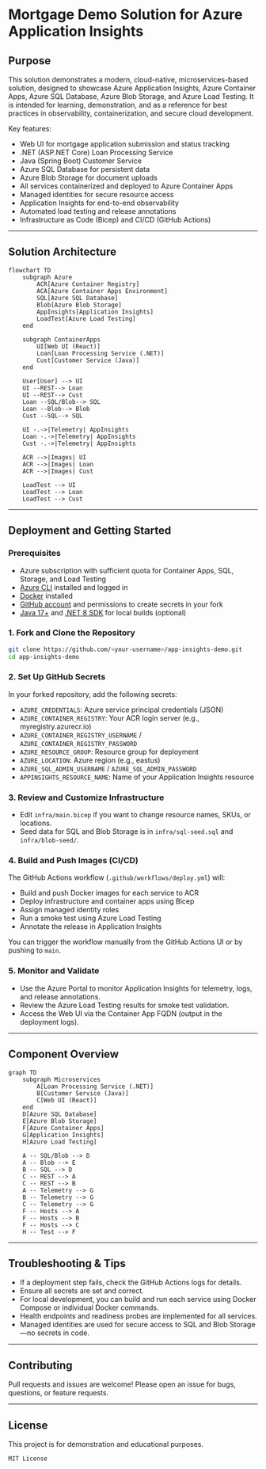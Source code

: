 # Mortgage Demo Solution for Azure Application Insights

## Purpose

This solution demonstrates a modern, cloud-native, microservices-based solution, designed to showcase Azure Application Insights, Azure Container Apps, Azure SQL Database, Azure Blob Storage, and Azure Load Testing. It is intended for learning, demonstration, and as a reference for best practices in observability, containerization, and secure cloud development.

Key features:

- Web UI for mortgage application submission and status tracking
- .NET (ASP.NET Core) Loan Processing Service
- Java (Spring Boot) Customer Service
- Azure SQL Database for persistent data
- Azure Blob Storage for document uploads
- All services containerized and deployed to Azure Container Apps
- Managed identities for secure resource access
- Application Insights for end-to-end observability
- Automated load testing and release annotations
- Infrastructure as Code (Bicep) and CI/CD (GitHub Actions)

---

## Solution Architecture

```mermaid
flowchart TD
    subgraph Azure
        ACR[Azure Container Registry]
        ACA[Azure Container Apps Environment]
        SQL[Azure SQL Database]
        Blob[Azure Blob Storage]
        AppInsights[Application Insights]
        LoadTest[Azure Load Testing]
    end

    subgraph ContainerApps
        UI[Web UI (React)]
        Loan[Loan Processing Service (.NET)]
        Cust[Customer Service (Java)]
    end

    User[User] --> UI
    UI --REST--> Loan
    UI --REST--> Cust
    Loan --SQL/Blob--> SQL
    Loan --Blob--> Blob
    Cust --SQL--> SQL

    UI -.->|Telemetry| AppInsights
    Loan -.->|Telemetry| AppInsights
    Cust -.->|Telemetry| AppInsights

    ACR -->|Images| UI
    ACR -->|Images| Loan
    ACR -->|Images| Cust

    LoadTest --> UI
    LoadTest --> Loan
    LoadTest --> Cust
```

---

## Deployment and Getting Started

### Prerequisites

- Azure subscription with sufficient quota for Container Apps, SQL, Storage, and Load Testing
- [Azure CLI](https://docs.microsoft.com/en-us/cli/azure/install-azure-cli) installed and logged in
- [Docker](https://www.docker.com/products/docker-desktop) installed
- [GitHub account](https://github.com/) and permissions to create secrets in your fork
- [Java 17+](https://adoptium.net/) and [.NET 8 SDK](https://dotnet.microsoft.com/en-us/download/dotnet/8.0) for local builds (optional)

### 1. Fork and Clone the Repository

```sh
git clone https://github.com/<your-username>/app-insights-demo.git
cd app-insights-demo
```

### 2. Set Up GitHub Secrets

In your forked repository, add the following secrets:

- `AZURE_CREDENTIALS`: Azure service principal credentials (JSON)
- `AZURE_CONTAINER_REGISTRY`: Your ACR login server (e.g., myregistry.azurecr.io)
- `AZURE_CONTAINER_REGISTRY_USERNAME` / `AZURE_CONTAINER_REGISTRY_PASSWORD`
- `AZURE_RESOURCE_GROUP`: Resource group for deployment
- `AZURE_LOCATION`: Azure region (e.g., eastus)
- `AZURE_SQL_ADMIN_USERNAME` / `AZURE_SQL_ADMIN_PASSWORD`
- `APPINSIGHTS_RESOURCE_NAME`: Name of your Application Insights resource

### 3. Review and Customize Infrastructure

- Edit `infra/main.bicep` if you want to change resource names, SKUs, or locations.
- Seed data for SQL and Blob Storage is in `infra/sql-seed.sql` and `infra/blob-seed/`.

### 4. Build and Push Images (CI/CD)

The GitHub Actions workflow (`.github/workflows/deploy.yml`) will:

- Build and push Docker images for each service to ACR
- Deploy infrastructure and container apps using Bicep
- Assign managed identity roles
- Run a smoke test using Azure Load Testing
- Annotate the release in Application Insights

You can trigger the workflow manually from the GitHub Actions UI or by pushing to `main`.

### 5. Monitor and Validate

- Use the Azure Portal to monitor Application Insights for telemetry, logs, and release annotations.
- Review the Azure Load Testing results for smoke test validation.
- Access the Web UI via the Container App FQDN (output in the deployment logs).

---

## Component Overview

```mermaid
graph TD
    subgraph Microservices
        A[Loan Processing Service (.NET)]
        B[Customer Service (Java)]
        C[Web UI (React)]
    end
    D[Azure SQL Database]
    E[Azure Blob Storage]
    F[Azure Container Apps]
    G[Application Insights]
    H[Azure Load Testing]

    A -- SQL/Blob --> D
    A -- Blob --> E
    B -- SQL --> D
    C -- REST --> A
    C -- REST --> B
    A -- Telemetry --> G
    B -- Telemetry --> G
    C -- Telemetry --> G
    F -- Hosts --> A
    F -- Hosts --> B
    F -- Hosts --> C
    H -- Test --> F
```

---

## Troubleshooting & Tips

- If a deployment step fails, check the GitHub Actions logs for details.
- Ensure all secrets are set and correct.
- For local development, you can build and run each service using Docker Compose or individual Docker commands.
- Health endpoints and readiness probes are implemented for all services.
- Managed identities are used for secure access to SQL and Blob Storage—no secrets in code.

---

## Contributing

Pull requests and issues are welcome! Please open an issue for bugs, questions, or feature requests.

---

## License

This project is for demonstration and educational purposes.

```text
MIT License
```
